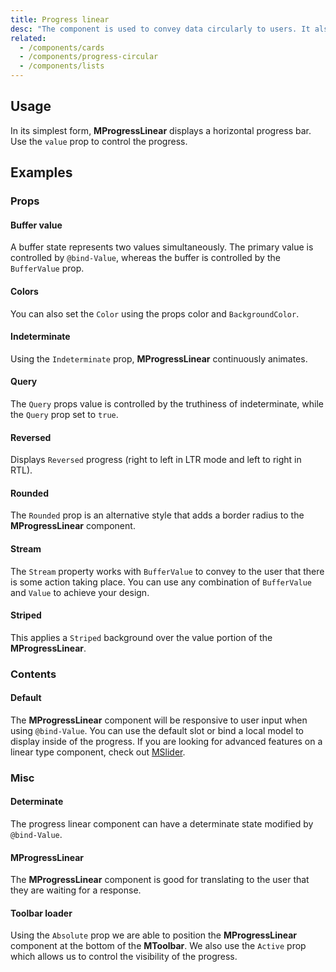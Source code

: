 ```yaml
---
title: Progress linear
desc: "The component is used to convey data circularly to users. It also can be put into an indeterminate state to portray loading."
related:
  - /components/cards
  - /components/progress-circular
  - /components/lists
---
```


## Usage

In its simplest form, **MProgressLinear** displays a horizontal progress bar. Use the `value` prop to control the progress.

<progress-linear-usage></progress-linear-usage>

## Examples

### Props

#### Buffer value

A buffer state represents two values simultaneously. The primary value is controlled by `@bind-Value`, whereas the
buffer is controlled by the `BufferValue` prop.

<example file="" />

#### Colors

You can also set the `Color` using the props color and `BackgroundColor`.

<example file="" />

#### Indeterminate

Using the `Indeterminate` prop, **MProgressLinear** continuously animates.

<example file="" />

#### Query

The `Query` props value is controlled by the truthiness of indeterminate, while the `Query` prop set to `true`.

<example file="" />

#### Reversed

Displays `Reversed` progress (right to left in LTR mode and left to right in RTL).

<example file="" />

#### Rounded

The `Rounded` prop is an alternative style that adds a border radius to the **MProgressLinear** component.

<example file="" />

#### Stream

The `Stream` property works with `BufferValue` to convey to the user that there is some action taking place. You can
use any combination of `BufferValue` and `Value` to achieve your design.

<example file="" />

#### Striped

This applies a `Striped` background over the value portion of the **MProgressLinear**.

<example file="" />

### Contents

#### Default

The **MProgressLinear** component will be responsive to user input when using `@bind-Value`. You can use the default
slot or bind a local model to display inside of the progress. If you are looking for advanced features on a linear type component, check out [MSlider](/components/sliders).

<example file="" />

### Misc

#### Determinate

The progress linear component can have a determinate state modified by `@bind-Value`.

<example file="" />

#### MProgressLinear

The **MProgressLinear** component is good for translating to the user that they are waiting for a response.

<example file="" />

#### Toolbar loader

Using the `Absolute` prop we are able to position the **MProgressLinear** component at the bottom of the **MToolbar**.
We also use the `Active` prop which allows us to control the visibility of the progress.

<example file="" />